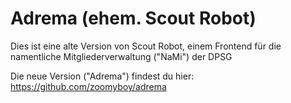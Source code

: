 # Adrema (ehem. Scout Robot)

Dies ist eine alte Version von Scout Robot, einem Frontend für die namentliche Mitgliederverwaltung ("NaMi") der DPSG

Die neue Version ("Adrema") findest du hier: https://github.com/zoomyboy/adrema
